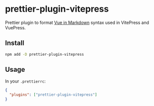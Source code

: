 # prettier-plugin-vitepress

Prettier plugin to format [Vue in Markdown](https://vitepress.dev/guide/using-vue) syntax used in VitePress and VuePress.

## Install

```sh
npm add -D prettier-plugin-vitepress
```

## Usage

In your `.prettierrc`:

```json
{
  "plugins": ["prettier-plugin-vitepress"]
}
```
